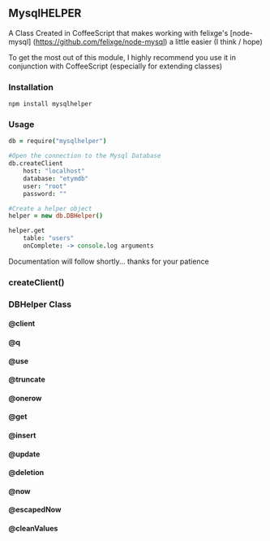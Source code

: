 ## MysqlHELPER

A Class Created in CoffeeScript that makes working with felixge's [node-mysql] (https://github.com/felixge/node-mysql) a little easier (I think / hope)

To get the most out of this module, I highly recommend you use it in conjunction with CoffeeScript (especially for extending classes)

### Installation

```
npm install mysqlhelper
```

### Usage

```coffeescript
db = require("mysqlhelper")

#Open the connection to the Mysql Database
db.createClient
	host: "localhost"
	database: "etymdb"
	user: "root"
	password: ""

#Create a helper object
helper = new db.DBHelper()

helper.get
	table: "users"
	onComplete: -> console.log arguments

```

Documentation will follow shortly... thanks for your patience

### createClient()

### DBHelper Class

#### @client

#### @q

#### @use

#### @truncate

#### @onerow

#### @get

#### @insert

#### @update

#### @deletion

#### @now

#### @escapedNow

#### @cleanValues



